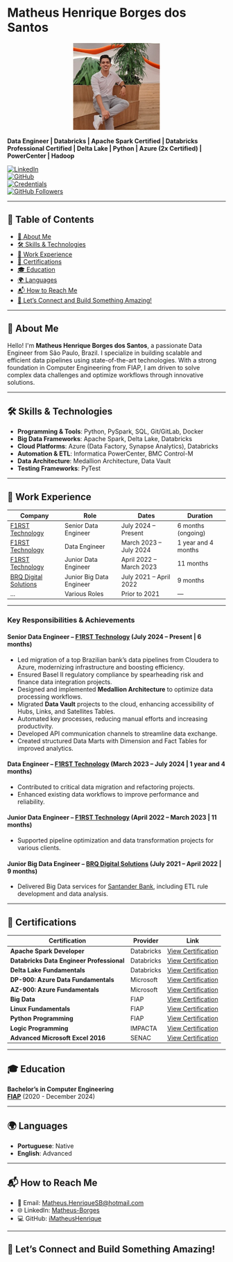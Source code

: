# Matheus Henrique Borges dos Santos

<div align="center">
  <img src="imgs/profile.jpg" alt="Matheus Henrique Borges dos Santos" width="200" />
</div>

**Data Engineer | Databricks | Apache Spark Certified | Databricks Professional Certified | Delta Lake | Python | Azure (2x Certified) | PowerCenter | Hadoop**

[![LinkedIn](https://img.shields.io/badge/LinkedIn-Profile-blue)](https://www.linkedin.com/in/matheus-borges-2208/?locale=en_US)  
[![GitHub](https://img.shields.io/badge/GitHub-Profile-black)](https://github.com/iMatheusHenrique)  
[![Credentials](https://img.shields.io/badge/Credentials-Verified-green)](https://scq.io/UHd13MQ)  
[![GitHub Followers](https://img.shields.io/github/followers/iMatheusHenrique?label=follow&style=social)](https://github.com/iMatheusHenrique)

---

## 📑 Table of Contents
- [🌟 About Me](#-about-me)
- [🛠️ Skills & Technologies](#%EF%B8%8F-skills--technologies)
- [💼 Work Experience](#-work-experience)
- [📜 Certifications](#-certifications)
- [🎓 Education](#-education)
- [🌍 Languages](#-languages)
- [📬 How to Reach Me](#-how-to-reach-me)
- [🚀 Let’s Connect and Build Something Amazing!](#-lets-connect-and-build-something-amazing)

---

## 🌟 About Me

Hello! I'm **Matheus Henrique Borges dos Santos**, a passionate Data Engineer from São Paulo, Brazil. I specialize in building scalable and efficient data pipelines using state-of-the-art technologies. With a strong foundation in Computer Engineering from FIAP, I am driven to solve complex data challenges and optimize workflows through innovative solutions.

---

## 🛠️ Skills & Technologies

- **Programming & Tools**: Python, PySpark, SQL, Git/GitLab, Docker  
- **Big Data Frameworks**: Apache Spark, Delta Lake, Databricks  
- **Cloud Platforms**: Azure (Data Factory, Synapse Analytics), Databricks  
- **Automation & ETL**: Informatica PowerCenter, BMC Control-M  
- **Data Architecture**: Medallion Architecture, Data Vault  
- **Testing Frameworks**: PyTest  

---

## 💼 Work Experience

| Company               | Role                     | Dates                      | Duration             |
|-----------------------|--------------------------|----------------------------|----------------------|
| [F1RST Technology](https://f1rst.com.br) | Senior Data Engineer       | July 2024 – Present         | 6 months (ongoing)   |
| [F1RST Technology](https://f1rst.com.br) | Data Engineer              | March 2023 – July 2024      | 1 year and 4 months  |
| [F1RST Technology](https://f1rst.com.br) | Junior Data Engineer       | April 2022 – March 2023     | 11 months            |
| [BRQ Digital Solutions](https://www.brq.com/) | Junior Big Data Engineer | July 2021 – April 2022      | 9 months             |
| ...                   | Various Roles            | Prior to 2021              | —                    |

---

### Key Responsibilities & Achievements

#### **Senior Data Engineer** – [F1RST Technology](https://f1rst.com.br) (July 2024 – Present | 6 months)
- Led migration of a top Brazilian bank’s data pipelines from Cloudera to Azure, modernizing infrastructure and boosting efficiency.  
- Ensured Basel II regulatory compliance by spearheading risk and finance data integration projects.  
- Designed and implemented **Medallion Architecture** to optimize data processing workflows.  
- Migrated **Data Vault** projects to the cloud, enhancing accessibility of Hubs, Links, and Satellites Tables.  
- Automated key processes, reducing manual efforts and increasing productivity.  
- Developed API communication channels to streamline data exchange.  
- Created structured Data Marts with Dimension and Fact Tables for improved analytics.  

#### **Data Engineer** – [F1RST Technology](https://f1rst.com.br) (March 2023 – July 2024 | 1 year and 4 months)
- Contributed to critical data migration and refactoring projects.  
- Enhanced existing data workflows to improve performance and reliability.  

#### **Junior Data Engineer** – [F1RST Technology](https://f1rst.com.br) (April 2022 – March 2023 | 11 months)
- Supported pipeline optimization and data transformation projects for various clients.  

#### **Junior Big Data Engineer** – [BRQ Digital Solutions](https://www.brq.com/) (July 2021 – April 2022 | 9 months)
- Delivered Big Data services for [Santander Bank](https://www.santander.com/), including ETL rule development and data analysis.  

---

## 📜 Certifications

| Certification                                | Provider           | Link                                                                                       |
|---------------------------------------------|--------------------|-------------------------------------------------------------------------------------------|
| **Apache Spark Developer**                  | Databricks         | [View Certification](https://www.databricks.com/learn/certification/apache-spark-developer-associate) |
| **Databricks Data Engineer Professional**   | Databricks         | [View Certification](https://www.databricks.com/learn/certification/data-engineer-professional)       |
| **Delta Lake Fundamentals**                 | Databricks         | [View Certification](https://www.databricks.com/resources/learn/training/lakehouse-fundamentals)      |
| **DP-900: Azure Data Fundamentals**         | Microsoft          | [View Certification](https://learn.microsoft.com/pt-br/credentials/certifications/azure-data-fundamentals) |
| **AZ-900: Azure Fundamentals**              | Microsoft          | [View Certification](https://learn.microsoft.com/pt-br/credentials/certifications/azure-fundamentals)  |
| **Big Data**                                | FIAP               | [View Certification](https://www.fiap.com.br)                                              |
| **Linux Fundamentals**                      | FIAP               | [View Certification](https://www.fiap.com.br)                                              |
| **Python Programming**                      | FIAP               | [View Certification](https://www.fiap.com.br)                                              |
| **Logic Programming**                       | IMPACTA            | [View Certification](https://www.impacta.edu.br/)                                          |
| **Advanced Microsoft Excel 2016**           | SENAC              | [View Certification](https://www.sp.senac.br/)                                             |

---

## 🎓 Education

**Bachelor’s in Computer Engineering**  
**[FIAP](https://www.fiap.com.br)** (2020 - December 2024)

---

## 🌍 Languages

- **Portuguese**: Native  
- **English**: Advanced  

---

## 📬 How to Reach Me

- 📧 Email: [Matheus.HenriqueSB@hotmail.com](mailto:Matheus.HenriqueSB@hotmail.com)  
- 🌐 LinkedIn: [Matheus-Borges](https://www.linkedin.com/in/matheus-borges-2208/?locale=en_US)  
- 💻 GitHub: [iMatheusHenrique](https://github.com/iMatheusHenrique)

---

## 🚀 Let’s Connect and Build Something Amazing!

